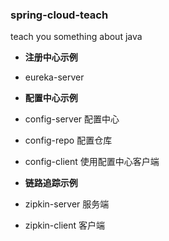 ### spring-cloud-teach
teach you something about java


* **注册中心示例**
 * eureka-server

* **配置中心示例**
 * config-server 配置中心
 * config-repo 配置仓库
 * config-client 使用配置中心客户端
  
* **链路追踪示例**
 * zipkin-server 服务端
 * zipkin-client 客户端
